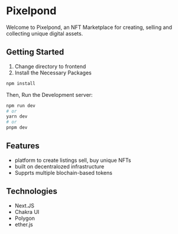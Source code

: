 # Pixelpond
Welcome to Pixelpond, an NFT Marketplace for creating, selling and collecting unique digital assets.

## Getting Started
1. Change directory to frontend
2. Install the Necessary Packages
```bash
npm install
```
Then, Run the Development server:

```bash
npm run dev
# or
yarn dev
# or
pnpm dev
```
## Features
* platform to create listings sell, buy unique NFTs
* built on decentralozed infrastructure
* Supprts multiple blochain-based tokens

## Technologies
* Next.JS
* Chakra UI
* Polygon
* ether.js

